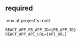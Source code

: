 ## required

.env at project's root/

```
REACT_APP_FB_APP_ID={FB_APP_ID}
REACT_APP_API_URL={API_URL}
```
